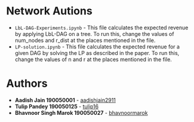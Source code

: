 # Network Autions

- `LbL-DAG-Experiments.ipynb` - This file calculates the expected revenue by applying LbL-DAG on a tree. To run this, change the values of num_nodes and r_dist at the places mentioned in the file.
- `LP-solution.ipynb` - This file calculates the expected revenue for a given DAG by solving the LP as described in the paper. To run this, change the values of n and r at the places mentioned in the file.


# Authors

* **Aadish Jain 190050001** - [aadishjain2911](https://github.com/aadishjain2911)
* **Tulip Pandey 190050125** - [tulip16](https://github.com/tulip16)
* **Bhavnoor Singh Marok 190050027** - [bhavnoormarok](https://github.com/bhavnoormarok)
